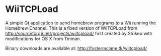 WiiTCPLoad
==========

A simple Qt application to send homebrew programs to a Wii running the Homebrew Channel.  This is a fixed version of WiiTCPLoad from http://sourceforge.net/projects/wiitcpload/ first created by Strikeu with modifications for OS X from Tinman.

Binary downloads are available at: http://fostermclane.tk/wiitcpload/
